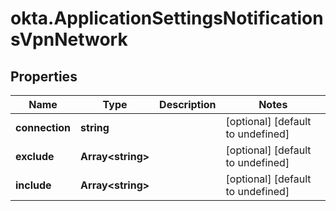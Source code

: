 # okta.ApplicationSettingsNotificationsVpnNetwork

## Properties

Name | Type | Description | Notes
------------ | ------------- | ------------- | -------------
**connection** | **string** |  | [optional] [default to undefined]
**exclude** | **Array&lt;string&gt;** |  | [optional] [default to undefined]
**include** | **Array&lt;string&gt;** |  | [optional] [default to undefined]

